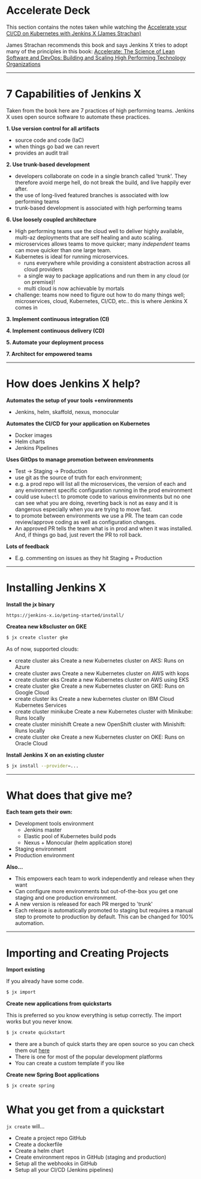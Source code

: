 # Accelerate Deck

This section contains the notes taken while watching the  [Accelerate your CI/CD on Kubernetes with Jenkins X (James Strachan)](https://www.youtube.com/watch?v=u4kyipOT44A)

James Strachan recommends this book and says Jenkins X tries to adopt many of the principles in this book: [Accelerate: The Science of Lean Software and DevOps: Building and Scaling High Performing Technology Organizations](https://www.amazon.com/Accelerate-Software-Performing-Technology-Organizations/dp/1942788339)

--------------------------------------------------------------------------------

# 7 Capabilities of Jenkins X

Taken from the book here are 7 practices of high performing teams. Jenkins X uses open source software to automate these practices.   

**1. Use version control for all artifacts**

* source code and code (IaC)
* when things go bad we can revert
* provides an audit trail

**2. Use trunk-based development**

* developers collaborate on code in a single branch called 'trunk'. They therefore avoid merge hell, do not break the build, and live happily ever after.
* the use of long-lived featured branches is associated with low performing teams
* trunk-based development is associated with high performing teams

**6. Use loosely coupled architecture**

* High performing teams use the cloud well to deliver highly available, multi-az deployments that are self healing and auto scaling.
* microservices allows teams to move quicker; many *independent* teams can move quicker than one large team.
* Kubernetes is ideal for running microservices.  
    * runs everywhere while providing a consistent abstraction across all cloud providers
    * a single way to package applications and run them in any cloud (or on premise)!
    * multi cloud is now achievable by mortals
* challenge: teams now need to figure out how to do many things well; microservices, cloud, Kubernetes, CI/CD, etc.. this is where Jenkins X comes in

**3. Implement continuous integration (CI)**

**4. Implement continuous delivery (CD)**

**5. Automate your deployment process**

**7. Architect for empowered teams**

--------------------------------------------------------------------------------

# How does Jenkins X help?

**Automates the setup of your tools +environments**

* Jenkins, helm, skaffold, nexus, monocular

**Automates the CI/CD for your application on Kubernetes**

* Docker images
* Helm charts
* Jenkins Pipelines

**Uses GitOps to manage promotion between environments**

* Test -> Staging -> Production
* use git as the source of truth for each environment;
* e.g. a prod repo will list all the microservices, the version of each and any environment specific configuration running in the prod environment
* could use `kubectl` to promote code to various environments but no one can see what you are doing, reverting back is not as easy and it is dangerous especially when you are trying to move fast.
* to promote between environments we use a PR. The team can code review/approve coding as well as configuration changes.
* An approved PR tells the team what is in prod and when it was installed.  And, if things go bad, just revert the PR to roll back.


**Lots of feedback**

* E.g. commenting on issues as they hit Staging + Production

--------------------------------------------------------------------------------

# Installing Jenkins X

**Install the jx binary**

```
https://jenkins-x.io/geting-started/install/
```

**Createa new k8scluster on GKE**

```bash
$ jx create cluster gke
```
As of now, supported clouds:

* create cluster aks Create a new Kubernetes cluster on AKS: Runs on Azure
* create cluster aws Create a new Kubernetes cluster on AWS with kops
* create cluster eks Create a new Kubernetes cluster on AWS using EKS
* create cluster gke Create a new Kubernetes cluster on GKE: Runs on Google Cloud
* create cluster iks Create a new kubernetes cluster on IBM Cloud Kubernetes Services
* create cluster minikube Create a new Kubernetes cluster with Minikube: Runs locally
* create cluster minishift Create a new OpenShift cluster with Minishift: Runs locally
* create cluster oke Create a new Kubernetes cluster on OKE: Runs on Oracle Cloud


**Install Jenkins X on an existing cluster**

```bash
$ jx install --provider=...
```

--------------------------------------------------------------------------------

# What does that give me?

**Each team gets their own:**

* Development tools environment
    * Jenkins master
    * Elastic pool of Kubernetes build pods
    * Nexus + Monocular (helm application store)
* Staging environment
* Production environment

**Also...**

* This empowers each team to work independently and release when they want
* Can configure more environments but out-of-the-box you get one staging and one production environment.
* A new version is released for each PR merged to 'trunk'
* Each release is automatically promoted to staging but requires a manual step to promote to production by default.  This can be changed for 100% automation.


--------------------------------------------------------------------------------

# Importing and Creating Projects

**Import existing**

If you already have some code.

```bash
$ jx import
```

**Create new applications from quickstarts**

This is preferred so you know everything is setup correctly. The import works but you never know.

```bash
$ jx create quickstart
```
* there are a bunch of quick starts they are open source so you can check them out [here](https://github.com/jenkins-x-quickstarts)
* There is one for most of the popular development platforms
* You can create a custom template if you like



**Create new Spring Boot applications**

```bash
$ jx create spring
```

# What you get from a quickstart

`jx create` will...

* Create a project repo GitHub
* Create a dockerfile
* Create a helm chart
* Create environment repos in GitHub (staging and production)
* Setup all the webhooks in GitHub
* Setup all your CI/CD (Jenkins pipelines)
